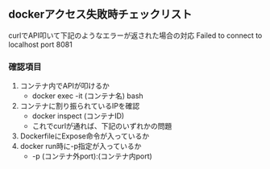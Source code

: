 ## dockerアクセス失敗時チェックリスト

curlでAPI叩いて下記のようなエラーが返された場合の対応
Failed to connect to localhost port 8081

### 確認項目

1. コンテナ内でAPIが叩けるか
    * docker exec -it (コンテナ名) bash
2. コンテナに割り振られているIPを確認
    * docker inspect (コンテナID)
    * これでcurlが通れば、下記のいずれかの問題
3. DockerfileにExpose命令が入っているか
4. docker run時に-p指定が入っているか
    * -p (コンテナ外port):(コンテナ内port)